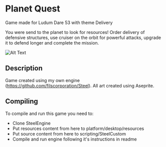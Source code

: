 # Planet Quest
Game made for Ludum Dare 53 with theme Delivery

You were send to the planet to look for resources! Order delivery of defensive structures, use cruiser on the orbit for powerful attacks, upgrade it to defend longer and complete the mission.

![Alt Text](/files/clip.gif)

## Description
Game created using my own engine (https://github.com/filscorporation/Steel).
All art created using Aseprite.

## Compiling
To compile and run this game you need to:
* Clone SteelEngine
* Put resources content from here to platform/desktop/resources
* Put source content from here to scripting/SteelCustom
* Compile and run engine following it's instructions in readme
